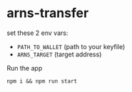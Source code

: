 # arns-transfer

set these 2 env vars: 

- `PATH_TO_WALLET` (path to your keyfile)
- `ARNS_TARGET` (target address)

Run the app

`npm i && npm run start`
